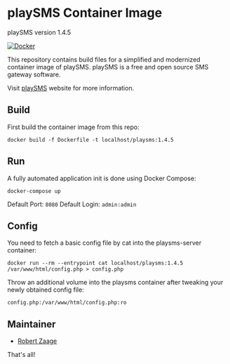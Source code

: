 playSMS Container Image
==============

playSMS version 1.4.5

[![Docker](https://github.com/robertzaage/playsms-container/actions/workflows/docker-publish.yml/badge.svg?branch=master)](https://github.com/robertzaage/playsms-container/actions/workflows/docker-publish.yml)

This repository contains build files for a simplified and modernized container image of playSMS. 
playSMS is a free and open source SMS gateway software.

Visit [playSMS](http://playsms.org) website for more information.

## Build

First build the container image from this repo:
```
docker build -f Dockerfile -t localhost/playsms:1.4.5
```

## Run

A fully automated application init is done using Docker Compose:
```
docker-compose up
```

Default Port: `8080`
Default Login: `admin:admin`

## Config

You need to fetch a basic config file by cat into the playsms-server container:
```
docker run --rm --entrypoint cat localhost/playsms:1.4.5 /var/www/html/config.php > config.php
```

Throw an additional volume into the playsms container after tweaking your newly obtained config file:
```
config.php:/var/www/html/config.php:ro
```

## Maintainer

- [Robert Zaage](https://zaage.it)

That's all!
